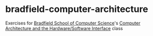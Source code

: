 # bradfield-computer-architecture
Exercises for [Bradfield School of Computer Science](https://bradfieldcs.com/)'s [Computer Architecture and the Hardware/Software Interface](https://bradfieldcs.com/courses/architecture/) class
